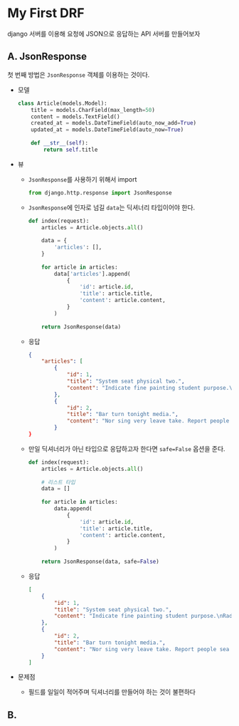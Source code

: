 # My First DRF

django 서버를 이용해 요청에 JSON으로 응답하는 API 서버를 만들어보자

## A. JsonResponse

첫 번째 방법은 `JsonResponse` 객체를 이용하는 것이다.

- 모델

  ```python
  class Article(models.Model):
      title = models.CharField(max_length=50)
      content = models.TextField()
      created_at = models.DateTimeField(auto_now_add=True)
      updated_at = models.DateTimeField(auto_now=True)
      
      def __str__(self):
          return self.title
  ```

- 뷰

  - `JsonResponse`를 사용하기 위해서 import

    ```python
    from django.http.response import JsonResponse
    ```

  - `JsonResponse`에 인자로 넘길 `data`는 딕셔너리 타입이어야 한다.

    ```python
    def index(request):
        articles = Article.objects.all()
        
        data = {
            'articles': [],
        }
        
        for article in articles:
            data['articles'].append(
                {
                    'id': article.id,
                    'title': article.title,
                    'content': article.content,
                }
            )
            
        return JsonResponse(data)
    ```

  - 응답

    ```json
    {
        "articles": [
            {
                "id": 1,
                "title": "System seat physical two.",
                "content": "Indicate fine painting student purpose.\nRadio child would medical after seek. Concern need strong eight nice big.\nTechnology rock feel loss foot. Film military yourself build."
            },
            {
                "id": 2,
                "title": "Bar turn tonight media.",
                "content": "Nor sing very leave take. Report people sea ball far either hot effort. Very section itself hand billion us such. All couple control growth writer.\nMedia Democrat newspaper or seven."
            }
    }
    ```

  - 만일 딕셔너리가 아닌 타입으로 응답하고자 한다면 `safe=False` 옵션을 준다.

    ```python
    def index(request):
        articles = Article.objects.all()
        
        # 리스트 타입
        data = []
        
        for article in articles:
            data.append(
                {
                    'id': article.id,
                    'title': article.title,
                    'content': article.content,
                }
            )
            
        return JsonResponse(data, safe=False)
    ```

  - 응답

    ```json
    [
        {
            "id": 1,
            "title": "System seat physical two.",
            "content": "Indicate fine painting student purpose.\nRadio child would medical after seek. Concern need strong eight nice big.\nTechnology rock feel loss foot. Film military yourself build."
        },
        {
            "id": 2,
            "title": "Bar turn tonight media.",
            "content": "Nor sing very leave take. Report people sea ball far either hot effort. Very section itself hand billion us such. All couple control growth writer.\nMedia Democrat newspaper or seven."
        }
    ]
    ```

- 문제점

  - 필드를 일일이 적어주며 딕셔너리를 만들어야 하는 것이 불편하다

## B. 